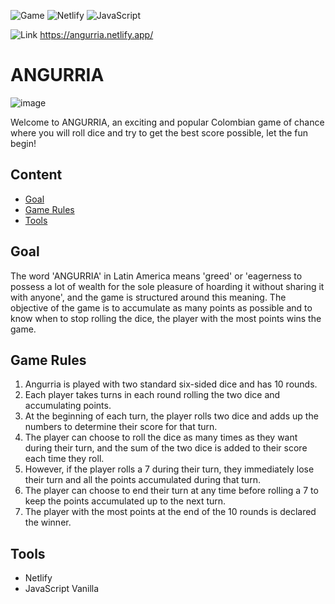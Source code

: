![Game](https://img.shields.io/badge/type-game-blue)
![Netlify](https://img.shields.io/badge/Netlify-00C7B7?style=for-the-badge&logo=netlify&logoColor=white)
![JavaScript](https://img.shields.io/badge/JavaScript-323330?style=for-the-badge&logo=javascript&logoColor=F7DF1E)

![Link](https://img.shields.io/badge/link-purple)
https://angurria.netlify.app/
# ANGURRIA
![image](https://github.com/daiasmar/angurria/assets/132020985/a527c458-9191-40fe-a27f-a7af3e6bb626)

Welcome to ANGURRIA, an exciting and popular Colombian game of chance where you will roll dice and try to get the best score possible, let the fun begin!
## Content
* [Goal](#goal)
* [Game Rules](#game-rules)
* [Tools](#tools)
## Goal
The word 'ANGURRIA' in Latin America means 'greed' or 'eagerness to possess a lot of wealth for the sole pleasure of hoarding it without sharing it with anyone', and the game is structured around this meaning. The objective of the game is to accumulate as many points as possible and to know when to stop rolling the dice, the player with the most points wins the game.
## Game Rules
1. Angurria is played with two standard six-sided dice and has 10 rounds.
2. Each player takes turns in each round rolling the two dice and accumulating points.
3. At the beginning of each turn, the player rolls two dice and adds up the numbers to determine their score for that turn.
4. The player can choose to roll the dice as many times as they want during their turn, and the sum of the two dice is added to their score each time they roll.
5. However, if the player rolls a 7 during their turn, they immediately lose their turn and all the points accumulated during that turn.
6. The player can choose to end their turn at any time before rolling a 7 to keep the points accumulated up to the next turn.
7. The player with the most points at the end of the 10 rounds is declared the winner.
## Tools
- Netlify
- JavaScript Vanilla
